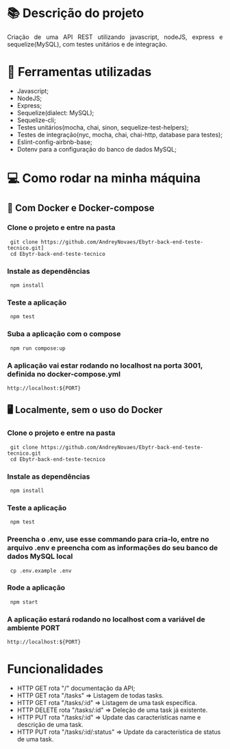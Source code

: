 # :books: Descrição do projeto

<p align="justify">
 Criação de uma API REST utilizando javascript, nodeJS, express e sequelize(MySQL), com testes unitários e de integração.
</p>

# :bookmark_tabs: Ferramentas utilizadas 

- Javascript;
- NodeJS;
- Express;
- Sequelize(dialect: MySQL);
- Sequelize-cli;
- Testes unitários(mocha, chai, sinon, sequelize-test-helpers);
- Testes de integração(nyc, mocha, chai, chai-http, database para testes);
- Eslint-config-airbnb-base;
- Dotenv para a configuração do banco de dados MySQL;


# 💻 Como rodar na minha máquina

## 🐳 Com Docker e Docker-compose

### Clone o projeto e entre na pasta
```
 git clone https://github.com/AndreyNovaes/Ebytr-back-end-teste-tecnico.git]
 cd Ebytr-back-end-teste-tecnico
```
### Instale as dependências
```
 npm install
```
### Teste a aplicação
```
 npm test
```
### Suba a aplicação com o compose
```
 npm run compose:up
```
### A aplicação vai estar rodando no localhost na porta 3001, definida no docker-compose.yml
```
http://localhost:${PORT}
```

## :desktop_computer: Localmente, sem o uso do Docker <br>

### Clone o projeto e entre na pasta

```
 git clone https://github.com/AndreyNovaes/Ebytr-back-end-teste-tecnico.git
 cd Ebytr-back-end-teste-tecnico
```

### Instale as dependências

```
 npm install
```

### Teste a aplicação
```
 npm test
```

### Preencha o .env, use esse commando para cria-lo, entre no arquivo .env e preencha com as informações do seu banco de dados MySQL local

```
 cp .env.example .env
```

### Rode a aplicação

```
 npm start
```

### A aplicação estará rodando no localhost com a variável de ambiente PORT
```
http://localhost:${PORT}
```

# Funcionalidades

- HTTP GET rota "/" documentação da API;
- HTTP GET rota "/tasks" => Listagem de todas tasks. <br>
- HTTP GET rota "/tasks/:id" => Listagem de uma task específica. <br>
- HTTP DELETE rota "/tasks/:id" => Deleção de uma task já existente. <br>
- HTTP PUT rota "/tasks/:id" => Update das características name e descrição de uma task. <br>
- HTTP PUT rota "/tasks/:id/:status" => Update da característica de status de uma task. <br>
